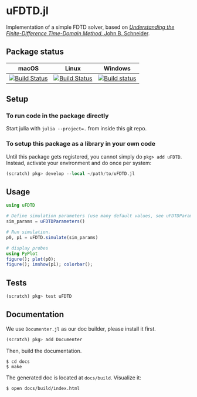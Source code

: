 # uFDTD.jl
Implementation of a simple FDTD solver, based on [*Understanding the Finite-Difference Time-Domain Method*, John B. Schneider](https://www.eecs.wsu.edu/~schneidj/ufdtd/).

## Package status

| macOS | Linux | Windows |
|-------|-------|---------|
|[![Build Status](https://travis-matrix-badges.herokuapp.com/repos/cmey/uFDTD.jl/branches/master/2)](https://travis-ci.org/cmey/uFDTD.jl)|[![Build Status](https://travis-matrix-badges.herokuapp.com/repos/cmey/uFDTD.jl/branches/master/1)](https://travis-ci.org/cmey/uFDTD.jl)|[![Build status](https://ci.appveyor.com/api/projects/status/8asn340ovfwurmqf?svg=true)](https://ci.appveyor.com/project/cmey/ufdtd-jl)|

## Setup

### To run code in the package directly

Start julia with `julia --project=.` from inside this git repo.

### To setup this package as a library in your own code

Until this package gets registered, you cannot simply do `pkg> add uFDTD`. Instead, activate your environment and do once per system:
```julia
(scratch) pkg> develop --local ~/path/to/uFDTD.jl
```

## Usage

```julia
using uFDTD

# Define simulation parameters (use many default values, see uFDTDParameters).
sim_params = uFDTDParameters()

# Run simulation.
p0, p1 = uFDTD.simulate(sim_params)

# display probes
using PyPlot
figure(); plot(p0);
figure(); imshow(p1); colorbar();
```

## Tests

```julia
(scratch) pkg> test uFDTD
```

## Documentation

We use `Documenter.jl` as our doc builder, please install it first.

```julia
(scratch) pkg> add Documenter
```

Then, build the documentation.

```shell
$ cd docs
$ make
```

The generated doc is located at `docs/build`. Visualize it:
```shell
$ open docs/build/index.html
```
